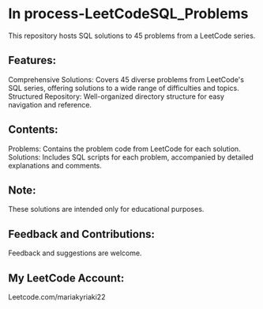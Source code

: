 # In process-LeetCodeSQL_Problems
This repository hosts SQL solutions to 45 problems from a LeetCode series.

## Features:
Comprehensive Solutions: Covers 45 diverse problems from LeetCode's SQL series, offering solutions to a wide range of difficulties and topics.
Structured Repository: Well-organized directory structure for easy navigation and reference.

## Contents:
Problems: Contains the problem code from LeetCode for each solution.
Solutions: Includes SQL scripts for each problem, accompanied by detailed explanations and comments.

## Note:
These solutions are intended only for educational purposes.

## Feedback and Contributions:
Feedback and suggestions are welcome.

## My LeetCode Account: 
Leetcode.com/mariakyriaki22 

